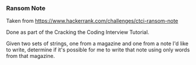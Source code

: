 ### Ransom Note

Taken from https://www.hackerrank.com/challenges/ctci-ransom-note

Done as part of the Cracking the Coding Interview Tutorial.

Given two sets of strings, one from a magazine and one from a note I'd like to write, determine if it's possible for me to write that note using only words from that magazine.
